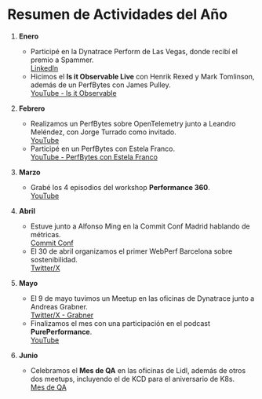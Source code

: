 # Resumen de Actividades del Año

1. **Enero**
   - Participé en la Dynatrace Perform de Las Vegas, donde recibí el premio a Spammer.  
     [LinkedIn](https://www.linkedin.com/feed/update/urn:li:activity:7160230742545870849/)
   - Hicimos el **Is it Observable Live** con Henrik Rexed y Mark Tomlinson, además de un PerfBytes con James Pulley.  
     [YouTube - Is it Observable](https://www.youtube.com/live/bqn75d9RkF8?feature=shared)  

2. **Febrero**
   - Realizamos un PerfBytes sobre OpenTelemetry junto a Leandro Meléndez, con Jorge Turrado como invitado.  
     [YouTube](https://youtu.be/sVET-kzT3n0?feature=shared)
   - Participé en un PerfBytes con Estela Franco.  
     [YouTube - PerfBytes con Estela Franco](https://youtu.be/MOW7SQBVLx8?feature=shared)

3. **Marzo**
   - Grabé los 4 episodios del workshop **Performance 360**.  
     [YouTube](https://youtu.be/V67ym1tThek?feature=shared)

4. **Abril**
   - Estuve junto a Alfonso Ming en la Commit Conf Madrid hablando de métricas.  
     [Commit Conf](https://koliseo.com/commit/2024/agenda/0?selected=DTUS0vpOXk5DXEwj3H8H)
   - El 30 de abril organizamos el primer WebPerf Barcelona sobre sostenibilidad.  
     [Twitter/X](https://x.com/MrsDaehin/status/1785183721814909152)

5. **Mayo**
   - El 9 de mayo tuvimos un Meetup en las oficinas de Dynatrace junto a Andreas Grabner.  
     [Twitter/X - Grabner](https://x.com/grabnerandi)  
   - Finalizamos el mes con una participación en el podcast **PurePerformance**.  
     [YouTube](https://youtu.be/CDOOIHDEk2I?feature=shared)

6. **Junio**
   - Celebramos el **Mes de QA** en las oficinas de Lidl, además de otros dos meetups, incluyendo el de KCD para el aniversario de K8s.  
     [Mes de QA](https://lugspain.github.io/mesdeqa/)